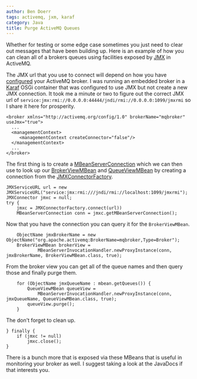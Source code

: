 ```yaml
---
author: Ben Doerr
tags: activemq, jxm, karaf
category: Java
title: Purge ActiveMQ Queues
---
```


Whether for testing or some edge case sometimes you just need to clear out messages that have been building up. Here is
an example of how you can clean all of a brokers queues using facilities exposed by [JMX][jmxWikipedia] in ActiveMQ.


<!--MORE-->

The JMX url that you use to connect will depend on how you have [configured][amqJMXConfig] your ActiveMQ broker. I was
running an embedded broker in a [Karaf][karaf] OSGi container that was configured to use JMX but not create a new JMX
connection. It took me a minute or two to figure out the correct JMX url of
`service:jmx:rmi://0.0.0.0:44444/jndi/rmi://0.0.0.0:1099/jmxrmi` so I share it here for prosperity.

~~~~~~~~~~{.xml}
<broker xmlns="http://activemq.org/config/1.0" brokerName="mqbroker" useJmx="true">
  ...
  <managementContext>
     <managementContext createConnector="false"/>
  </managementContext>
  ...
</broker>
~~~~~~~~~~

The first thing is to create a [MBeanServerConnection][docMBeanServerConnection] which we can then use to look up our
[BrokerViewMBean][docBrokerViewMBean] and [QueueViewMBean][docQueueViewMBean] by creating a connection from the
[JMXConnectorFactory][docJMXConnectorFactory].

~~~~~~~~~~{.java}
JMXServiceURL url = new JMXServiceURL("service:jmx:rmi:///jndi/rmi://localhost:1099/jmxrmi");
JMXConnector jmxc = null;
try {
    jmxc = JMXConnectorFactory.connect(url))
    MBeanServerConnection conn = jmxc.getMBeanServerConnection();
~~~~~~~~~~

Now that you have the connection you can query it for the `BrokerViewMBean`.

~~~~~~~~~~{.java}
    ObjectName jmxBrokerName = new ObjectName("org.apache.activemq:BrokerName=mqbroker,Type=Broker");
    BrokerViewMBean brokerView =
            MBeanServerInvocationHandler.newProxyInstance(conn, jmxBrokerName, BrokerViewMBean.class, true);
~~~~~~~~~~

From the broker view you can get all of the queue names and then query those and finally purge them.

~~~~~~~~~~{.java}
    for (ObjectName jmxQueueName : mbean.getQueues()) {
        QueueViewMBean queueView =
            MBeanServerInvocationHandler.newProxyInstance(conn, jmxQueueName, QueueViewMBean.class, true);
        queueView.purge();
    }
~~~~~~~~~~

The don't forget to clean up.

~~~~~~~~~~{.java}
} finally {
    if (jmxc != null)
        jmxc.close();
}
~~~~~~~~~~

There is a bunch more that is exposed via these MBeans that is useful in monitoring your broker as well. I suggest
taking a look at the JavaDocs if that interests you.


[jmxWikipedia]:             http://en.wikipedia.org/wiki/Java_Management_Extensions "Wikipedia: Java Management Extensions"
[amqJMXConfig]:             http://activemq.apache.org/jmx.html "ActiveMQ JMX Feature"
[karaf]:                    http://karaf.apache.org/ "Karaf OSGi Runtime"
[docMBeanServerConnection]: http://docs.oracle.com/javase/7/docs/api/javax/management/MBeanServerConnection.html "Interface MBeanServerConnection"
[docJMXConnectorFactory]:   http://docs.oracle.com/javase/7/docs/api/javax/management/remote/JMXConnectorFactory.html "Class JMXConnectorFactory"
[docBrokerViewMBean]:       http://activemq.apache.org/maven/5.7.0/activemq-core/apidocs/org/apache/activemq/broker/jmx/BrokerViewMBean.html "Interface BrokerViewMBean"
[docQueueViewMBean]:        http://activemq.apache.org/maven/5.7.0/activemq-core/apidocs/org/apache/activemq/broker/jmx/QueueViewMBean.html "Interface QueueViewMBean"
